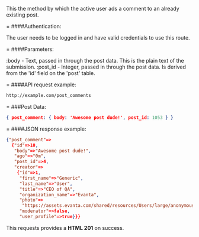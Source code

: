 <!-- --- title: POST /post_comments -->

This the method by which the active user ads a comment to an already existing post.

=
####Authentication:

The user needs to be logged in and have valid credentials to use this route.

=
####Parameters:

:body - Text, passed in through the post data. This is the plain text of the submission.
:post_id - Integer, passed in through the post data. Is derived from the 'id' field on the 'post' table.


=
####API request example:
```html
http://example.com/post_comments
```

=
###Post Data:
```json
{ post_comment: { body: 'Awesome post dude!', post_id: 1053 } }
```

=
####JSON response example:

```json
{"post_comment"=>
  {"id"=>10,
   "body"=>"Awesome post dude!",
   "ago"=>"0m",
   "post_id"=>4,
   "creator"=>
    {"id"=>1,
     "first_name"=>"Generic",
     "last_name"=>"User",
     "title"=>"CEO of QA",
     "organization_name"=>"Evanta",
     "photo"=>
      "https://assets.evanta.com/shared/resources/Users/large/anonymous2.jpg",
     "moderator"=>false,
     "user_profile"=>true}}}
```

This requests provides a <strong>HTML 201</strong> on success.